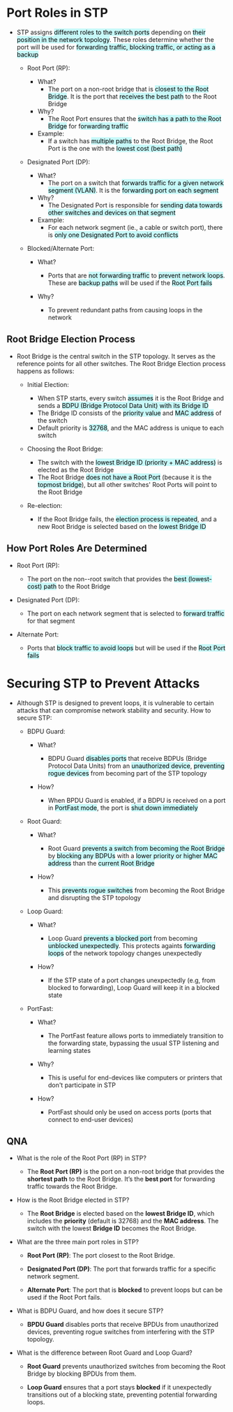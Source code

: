 # Port Roles in STP
- STP assigns <mark style="background: #ABF7F7A6;">different roles to the switch ports</mark> depending on <mark style="background: #ABF7F7A6;">their position in the network topology</mark>. These roles determine whether the port will be used for <mark style="background: #ABF7F7A6;">forwarding traffic, blocking traffic, or acting as a backup</mark>
	- Root Port (RP):
		- What?
			- The port on a non-root bridge that is <mark style="background: #ABF7F7A6;">closest to the Root Bridge</mark>. It is the port that <mark style="background: #ABF7F7A6;">receives the best path</mark> to the Root Bridge
		- Why?
			- The Root Port ensures that the <mark style="background: #ABF7F7A6;">switch has a path to the Root Bridge</mark> for f<mark style="background: #ABF7F7A6;">orwarding traffic</mark>
		- Example:
			- If a switch has <mark style="background: #ABF7F7A6;">multiple paths</mark> to the Root Bridge, the Root Port is the one with the <mark style="background: #ABF7F7A6;">lowest cost (best path)</mark>
			
	- Designated Port (DP):
		- What?
			- The port on a switch that <mark style="background: #ABF7F7A6;">forwards traffic for a given network segment (VLAN)</mark>. It is the <mark style="background: #ABF7F7A6;">forwarding port on each segment</mark>
		- Why?
			- The Designated Port is responsible for <mark style="background: #ABF7F7A6;">sending data towards other switches and devices on that segment</mark>
		- Example:
			- For each network segment (ie., a cable or switch port), there is <mark style="background: #ABF7F7A6;">only one Designated Port to avoid conflicts</mark>
			
	- Blocked/Alternate Port:
		- What?
			- Ports that are <mark style="background: #ABF7F7A6;">not forwarding traffic</mark> to <mark style="background: #ABF7F7A6;">prevent network loops</mark>. These are <mark style="background: #ABF7F7A6;">backup paths</mark> will be used if the <mark style="background: #ABF7F7A6;">Root Port fails</mark>
			
		- Why?
			- To prevent redundant paths from causing loops in the network

## Root Bridge Election Process
- Root Bridge is the central switch in the STP topology. It serves as the reference points for all other switches. The Root Bridge Election process happens as follows:
	- Initial Election:
		- When STP starts, every switch <mark style="background: #ABF7F7A6;">assumes</mark> it is the Root Bridge and sends a <mark style="background: #ABF7F7A6;">BDPU (Bridge Protocol Data Unit) with its Bridge ID</mark>
		- The Bridge ID consists of the <mark style="background: #ABF7F7A6;">priority value</mark> and <mark style="background: #ABF7F7A6;">MAC address</mark> of the switch
		- Default priority is <mark style="background: #ABF7F7A6;">32768</mark>, and the MAC address is unique to each switch
		
	- Choosing the Root Bridge:
		- The switch with the <mark style="background: #ABF7F7A6;">lowest Bridge ID (priority + MAC address)</mark> is elected as the Root Bridge
		- The Root Bridge <mark style="background: #ABF7F7A6;">does not have a Root Port</mark> (because it is the <mark style="background: #ABF7F7A6;">topmost bridge</mark>), but all other switches' Root Ports will point to the Root Bridge
		
	- Re-election:
		- If the Root Bridge fails, the <mark style="background: #ABF7F7A6;">election process is repeated</mark>, and a new Root Bridge is selected based on the <mark style="background: #ABF7F7A6;">lowest Bridge ID</mark>

## How Port Roles Are Determined
- Root Port (RP):
	- The port on the non--root switch that provides the <mark style="background: #ABF7F7A6;">best (lowest-cost) path</mark> to the Root Bridge
	
- Designated Port (DP):
	- The port on each network segment that is selected to <mark style="background: #ABF7F7A6;">forward traffic</mark> for that segment
	
- Alternate Port:
	- Ports that <mark style="background: #ABF7F7A6;">block traffic to avoid loops</mark> but will be used if the <mark style="background: #ABF7F7A6;">Root Port fails</mark>

# Securing STP to Prevent Attacks
- Although STP is designed to prevent loops, it is vulnerable to certain attacks that can compromise network stability and security. How to secure STP:
	- BDPU Guard:
		- What?
			- BDPU Guard <mark style="background: #ABF7F7A6;">disables ports</mark> that receive BDPUs (Bridge Protocol Data Units) from an <mark style="background: #ABF7F7A6;">unauthorized device</mark>, <mark style="background: #ABF7F7A6;">preventing rogue devices</mark> from becoming part of the STP topology
			
		- How?
			- When BPDU Guard is enabled, if a BDPU is received on a port in <mark style="background: #ABF7F7A6;">PortFast mode</mark>, the port is <mark style="background: #ABF7F7A6;">shut down immediately</mark>
			
	- Root Guard:
		- What?
			- Root Guard <mark style="background: #ABF7F7A6;">prevents a switch from becoming the Root Bridge</mark> by <mark style="background: #ABF7F7A6;">blocking any BDPUs</mark> with a <mark style="background: #ABF7F7A6;">lower priority or higher MAC address</mark> than the <mark style="background: #ABF7F7A6;">current Root Bridge</mark>
			
		- How?
			- This <mark style="background: #ABF7F7A6;">prevents rogue switches</mark> from becoming the Root Bridge and disrupting the STP topology
			
	- Loop Guard:
		- What?
			- Loop Guard <mark style="background: #ABF7F7A6;">prevents a blocked port</mark> from becoming <mark style="background: #ABF7F7A6;">unblocked unexpectedly</mark>. This protects againts <mark style="background: #ABF7F7A6;">forwarding loops</mark> of the network topology changes unexpectedly
			
		- How?
			- If the STP state of a port changes unexpectedly (e.g, from blocked to forwarding), Loop Guard will keep it in a blocked state
			
	- PortFast:
		- What?
			- The PortFast feature allows ports to immediately transition to the forwarding state, bypassing the usual STP listening and learning states
			
		- Why?
			- This is useful for end-devices like computers or printers that don't participate in STP
			
		- How?
			- PortFast should only be used on access ports (ports that connect to end-user devices)

## QNA
- What is the role of the Root Port (RP) in STP?
	- The **Root Port (RP)** is the port on a non-root bridge that provides the **shortest path** to the Root Bridge. It’s the **best port** for forwarding traffic towards the Root Bridge.
	
- How is the Root Bridge elected in STP?
	- The **Root Bridge** is elected based on the **lowest Bridge ID**, which includes the **priority** (default is 32768) and the **MAC address**. The switch with the lowest **Bridge ID** becomes the Root Bridge.
	
- What are the three main port roles in STP?
	-  **Root Port (RP)**: The port closest to the Root Bridge.
        
    - **Designated Port (DP)**: The port that forwards traffic for a specific network segment.
        
    - **Alternate Port**: The port that is **blocked** to prevent loops but can be used if the Root Port fails.
    
- What is BDPU Guard, and how does it secure STP?
	- **BPDU Guard** disables ports that receive BPDUs from unauthorized devices, preventing rogue switches from interfering with the STP topology.
	
- What is the difference between Root Guard and Loop Guard?
	- **Root Guard** prevents unauthorized switches from becoming the Root Bridge by blocking BPDUs from them.
    
	- **Loop Guard** ensures that a port stays **blocked** if it unexpectedly transitions out of a blocking state, preventing potential forwarding loops.